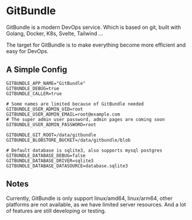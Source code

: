 # GitBundle

GitBundle is a modern DevOps service. Which is based on git, built with Golang, Docker, K8s, Svelte, Tailwind ...

The target for GitBundle is to make everything become more efficient and easy for DevOps.

## A Simple Config

```console
GITBUNDLE_APP_NAME="GitBundle"
GITBUNDLE_DEBUG=true
GITBUNDLE_CALLER=true

# Some names are limited because of GitBundle needed
GITBUNDLE_USER_ADMIN_UID=root
GITBUNDLE_USER_ADMIN_EMAIL=root@example.com
# The super admin user password, admin pages are coming soon
GITBUNDLE_USER_ADMIN_PASSWORD=root

GITBUNDLE_GIT_ROOT=/data/gitbundle
GITBUNDLE_BLOBSTORE_BUCKET=/data/gitbundle/blob

# Default database is sqlite3, also supports mysql postgres
GITBUNDLE_DATABASE_DEBUG=false
GITBUNDLE_DATABASE_DRIVER=sqlite3
GITBUNDLE_DATABASE_DATASOURCE=database.sqlite3
```

## Notes

Currently, GitBundle is only support linux/amd64, linux/arm64, other platforms are not available, as we have limited server resources. And a lot of features are still developing or testing.
